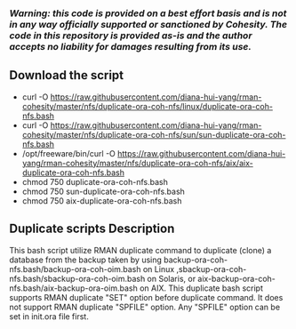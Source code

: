 
### ***Warning: this code is provided on a best effort basis and is not in any way officially supported or sanctioned by Cohesity. The code in this repository is provided as-is and the author accepts no liability for damages resulting from its use.***

## Download the script

- curl -O https://raw.githubusercontent.com/diana-hui-yang/rman-cohesity/master/nfs/duplicate-ora-coh-nfs/linux/duplicate-ora-coh-nfs.bash
- curl -O https://raw.githubusercontent.com/diana-hui-yang/rman-cohesity/master/nfs/duplicate-ora-coh-nfs/sun/sun-duplicate-ora-coh-nfs.bash
- /opt/freeware/bin/curl -O https://raw.githubusercontent.com/diana-hui-yang/rman-cohesity/master/nfs/duplicate-ora-coh-nfs/aix/aix-duplicate-ora-coh-nfs.bash
- chmod 750 duplicate-ora-coh-nfs.bash
- chmod 750 sun-duplicate-ora-coh-nfs.bash
- chmod 750 aix-duplicate-ora-coh-nfs.bash

## Duplicate scripts Description
This bash script utilize RMAN duplicate command to duplicate (clone) a database from the backup taken by using backup-ora-coh-nfs.bash/backup-ora-coh-oim.bash on Linux ,sbackup-ora-coh-nfs.bash/sbackup-ora-coh-oim.bash on Solaris, or aix-backup-ora-coh-nfs.bash/aix-backup-ora-oim.bash on AIX. This duplicate bash script supports RMAN duplicate "SET" option before duplicate command. It does not support RMAN duplicate "SPFILE" option. Any "SPFILE" option can be set in init<database>.ora file first. 
 
